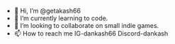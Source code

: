- 👋 Hi, I’m @getakash66 
- 🌱 I’m currently learning to code.
- 💞️ I’m looking to collaborate on small indie games.
- 📫 How to reach me IG-dankash66 Discord-dankash

<!---
getakash66/getakash66 is a ✨ special ✨ repository because its `README.md` (this file) appears on your GitHub profile.
You can click the Preview link to take a look at your changes.
--->
